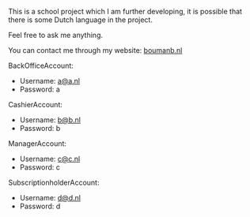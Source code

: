 This is a school project which I am further developing, it is possible that there is some Dutch language in the project.

Feel free to ask me anything.

You can contact me through my website: [boumanb.nl](http://boumanb.nl)

BackOfficeAccount:
* Username: a@a.nl
* Password: a

CashierAccount:
* Username: b@b.nl
* Password: b

ManagerAccount:
* Username: c@c.nl
* Password: c

SubscriptionholderAccount:
* Username: d@d.nl
* Password: d

